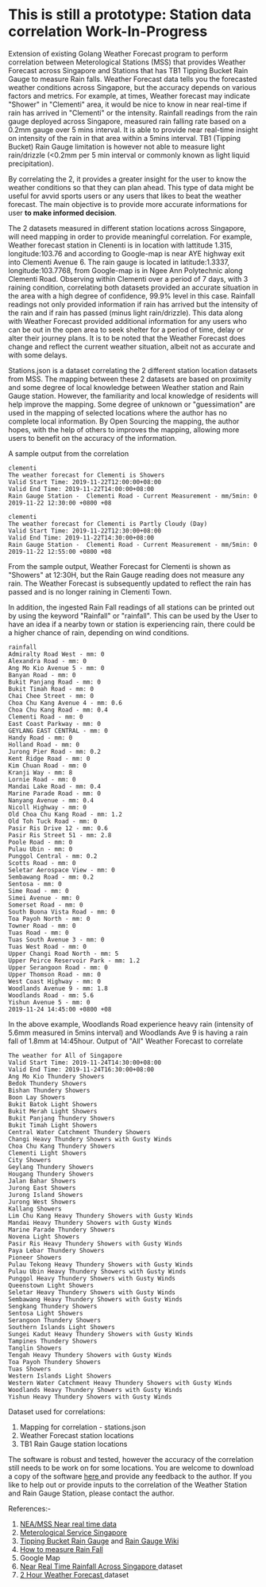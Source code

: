 # This is still a prototype: Station data correlation Work-In-Progress
Extension of existing Golang Weather Forecast program to perform correlation between Meterological Stations (MSS) that provides Weather Forecast across Singapore and Stations that has TB1 Tipping Bucket Rain Gauge to measure Rain falls. Weather Forecast data tells you the forecasted weather conditions across Singapore, but the accuracy depends on various factors and metrics. For example, at times, Weather forecast may indicate "Shower" in "Clementi" area, it would be nice to know in near real-time if rain has arrived in "Clementi" or the intensity. Rainfall readings from the rain gauge deployed across Singapore, measured rain falling rate based on a 0.2mm gauge over 5 mins interval. It is able to provide near real-time insight on intensity of the rain in that area within a 5mins interval. TB1 (Tipping Bucket) Rain Gauge limitation is however not able to measure light rain/drizzle (<0.2mm per 5 min interval or commonly known as light liquid precipitation).

By correlating the 2, it provides a greater insight for the user to know the weather conditions so that they can plan ahead. This type of data might be useful for avvid sports users or any users that likes to beat the weather forecast. The main objective is to provide more accurate informations for user <b>to make informed decision</b>.

The 2 datasets measured in different station locations across Singapore, will need mapping in order to provide meaningful correlation. For example, Weather forecast station in Clenenti is in location with lattitude 1.315, longitude:103.76 and according to Google-map is near AYE highway exit into Clementi Avenue 6. The rain gauge is located in latitude:1.3337, longitude:103.7768, from Google-map is in Ngee Ann Polytechnic along Clementi Road. Observing within Clementi over a period of 7 days, with 3 raining condition, correlating both datasets provided an accurate situation in the area with a high degree of confidence, 99.9% level in this case. Rainfall readings not only provided information if rain has arrived but the intensity of the rain and if rain has passed (minus light rain/drizzle). This data along with Weather Forecast provided additional information for any users who can be out in the open area to seek shelter for a period of time, delay or alter their journey plans. It is to be noted that the Weather Forecast does change and reflect the current weather situation, albeit not as accurate and with some delays.

Stations.json is a dataset correlating the 2 different station location datasets from MSS. The mapping between these 2 datasets are based on proximity and some degree of local knowledge between Weather station and Rain Gauge station. However, the familiarity and local knowledge of residents will help improve the mapping. Some degree of unknown or "guessimation" are used in the mapping of selected locations where the author has no complete local information. By Open Sourcing the mapping, the author hopes, with the help of others to improves the mapping, allowing more users to benefit on the accuracy of the information.

A sample output from the correlation <br>
```
clementi 
The weather forecast for Clementi is Showers
Valid Start Time: 2019-11-22T12:00:00+08:00
Valid End Time: 2019-11-22T14:00:00+08:00 
Rain Gauge Station -  Clementi Road - Current Measurement - mm/5min: 0 
2019-11-22 12:30:00 +0800 +08
```
```
clementi
The weather forecast for Clementi is Partly Cloudy (Day)
Valid Start Time: 2019-11-22T12:30:00+08:00
Valid End Time: 2019-11-22T14:30:00+08:00
Rain Gauge Station -  Clementi Road - Current Measurement - mm/5min: 0
2019-11-22 12:55:00 +0800 +08
```
From the sample output, Weather Forecast for Clementi is shown as "Showers" at 12:30H, but the Rain Gauge reading does not measure any rain. The Weather Forecast is subsequently updated to reflect the rain has passed and is no longer raining in Clementi Town.

In addition, the ingested Rain Fall readings of all stations can be printed out by using the keyword "Rainfall" or "rainfall". This can be used by the User to have an idea if a nearby town or station is experiencing rain, there could be a higher chance of rain, depending on wind conditions.

```
rainfall
Admiralty Road West - mm: 0
Alexandra Road - mm: 0
Ang Mo Kio Avenue 5 - mm: 0
Banyan Road - mm: 0
Bukit Panjang Road - mm: 0
Bukit Timah Road - mm: 0
Chai Chee Street - mm: 0
Choa Chu Kang Avenue 4 - mm: 0.6
Choa Chu Kang Road - mm: 0.4
Clementi Road - mm: 0
East Coast Parkway - mm: 0
GEYLANG EAST CENTRAL - mm: 0
Handy Road - mm: 0
Holland Road - mm: 0
Jurong Pier Road - mm: 0.2
Kent Ridge Road - mm: 0
Kim Chuan Road - mm: 0
Kranji Way - mm: 8
Lornie Road - mm: 0
Mandai Lake Road - mm: 0.4
Marine Parade Road - mm: 0
Nanyang Avenue - mm: 0.4
Nicoll Highway - mm: 0
Old Choa Chu Kang Road - mm: 1.2
Old Toh Tuck Road - mm: 0
Pasir Ris Drive 12 - mm: 0.6
Pasir Ris Street 51 - mm: 2.8
Poole Road - mm: 0
Pulau Ubin - mm: 0
Punggol Central - mm: 0.2
Scotts Road - mm: 0
Seletar Aerospace View - mm: 0
Sembawang Road - mm: 0.2
Sentosa - mm: 0
Sime Road - mm: 0
Simei Avenue - mm: 0
Somerset Road - mm: 0
South Buona Vista Road - mm: 0
Toa Payoh North - mm: 0
Towner Road - mm: 0
Tuas Road - mm: 0
Tuas South Avenue 3 - mm: 0
Tuas West Road - mm: 0
Upper Changi Road North - mm: 5
Upper Peirce Reservoir Park - mm: 1.2
Upper Serangoon Road - mm: 0
Upper Thomson Road - mm: 0
West Coast Highway - mm: 0
Woodlands Avenue 9 - mm: 1.8
Woodlands Road - mm: 5.6
Yishun Avenue 5 - mm: 0
2019-11-24 14:45:00 +0800 +08
```
In the above example, Woodlands Road experience heavy rain (intensity of 5.6mm measured in 5mins interval) and Woodlands Ave 9 is having a rain fall of 1.8mm at 14:45hour. Output of "All" Weather Forecast to correlate

```
The weather for All of Singapore
Valid Start Time: 2019-11-24T14:30:00+08:00
Valid End Time: 2019-11-24T16:30:00+08:00
Ang Mo Kio Thundery Showers
Bedok Thundery Showers
Bishan Thundery Showers
Boon Lay Showers
Bukit Batok Light Showers
Bukit Merah Light Showers
Bukit Panjang Thundery Showers
Bukit Timah Light Showers
Central Water Catchment Thundery Showers
Changi Heavy Thundery Showers with Gusty Winds
Choa Chu Kang Thundery Showers
Clementi Light Showers
City Showers
Geylang Thundery Showers
Hougang Thundery Showers
Jalan Bahar Showers
Jurong East Showers
Jurong Island Showers
Jurong West Showers
Kallang Showers
Lim Chu Kang Heavy Thundery Showers with Gusty Winds
Mandai Heavy Thundery Showers with Gusty Winds
Marine Parade Thundery Showers
Novena Light Showers
Pasir Ris Heavy Thundery Showers with Gusty Winds
Paya Lebar Thundery Showers
Pioneer Showers
Pulau Tekong Heavy Thundery Showers with Gusty Winds
Pulau Ubin Heavy Thundery Showers with Gusty Winds
Punggol Heavy Thundery Showers with Gusty Winds
Queenstown Light Showers
Seletar Heavy Thundery Showers with Gusty Winds
Sembawang Heavy Thundery Showers with Gusty Winds
Sengkang Thundery Showers
Sentosa Light Showers
Serangoon Thundery Showers
Southern Islands Light Showers
Sungei Kadut Heavy Thundery Showers with Gusty Winds
Tampines Thundery Showers
Tanglin Showers
Tengah Heavy Thundery Showers with Gusty Winds
Toa Payoh Thundery Showers
Tuas Showers
Western Islands Light Showers
Western Water Catchment Heavy Thundery Showers with Gusty Winds
Woodlands Heavy Thundery Showers with Gusty Winds
Yishun Heavy Thundery Showers with Gusty Winds
```

Dataset used for correlations:
1. Mapping for correlation - stations.json
2. Weather Forecast station locations 
3. TB1 Rain Gauge station locations

The software is robust and tested, however the accuracy of the correlation still needs to be work on for some locations.
You are welcome to download a copy of the software <a href="https://github.com/maxng07/SG_Weather_GO/releases/tag/2.0.1"> here </a> and provide any feedback to the author. If you like to help out or provide inputs to the correlation of the Weather Station and Rain Gauge Station, please contact the author.

References:-
1. <a href="https://www.nea.gov.sg/corporate-functions/resources/facts-figures/mq">NEA/MSS Near real time data </a>
2. <a href="http://www.weather.gov.sg/faq/"> Meterological Service Singapore </a>
3. <a href="http://www.emesystems.com/davis/documents/D7852%20Installation.pdf">Tipping Bucket Rain Gauge</a> and <a href="https://en.wikipedia.org/wiki/Rain_gauge"> Rain Gauge Wiki </a>
4. <a href="https://kids.frontiersin.org/article/10.3389/frym.2018.00038"> How to measure Rain Fall </a>
5. Google Map
6. <a href="https://data.gov.sg/dataset/realtime-weather-readings?resource_id=8bd37e06-cdd7-4ca4-9ad8-5754eb70a33d"> Near Real Time Rainfall Across Singapore </a> dataset
7. <a href="https://data.gov.sg/dataset/weather-forecast"> 2 Hour Weather Forecast </a> dataset
